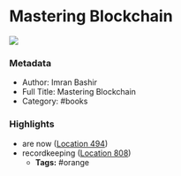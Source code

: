 # Mastering Blockchain

![](https://m.media-amazon.com/images/I/91ERwCopcWL._SY160.jpg)

### Metadata

- Author: Imran Bashir
- Full Title: Mastering Blockchain
- Category: #books

### Highlights

- are now ([Location 494](https://readwise.io/to_kindle?action=open&asin=B08GMCXNFV&location=494))
- recordkeeping ([Location 808](https://readwise.io/to_kindle?action=open&asin=B08GMCXNFV&location=808))
    - **Tags:** #orange

